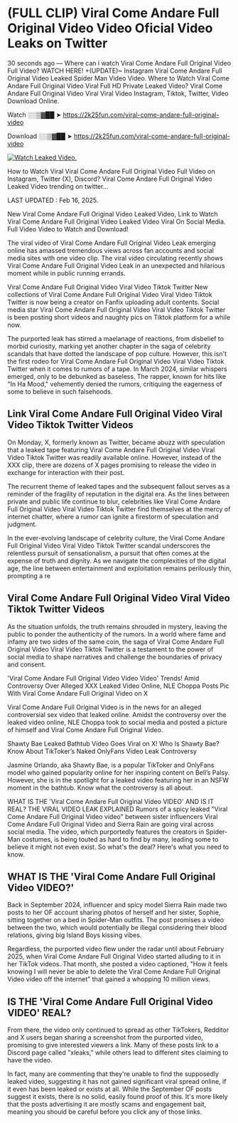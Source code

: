 # (FULL CLIP) Viral Come Andare Full Original Video Video Oficial Video Leaks on Twitter

30 seconds ago — Where can i watch Viral Come Andare Full Original Video Full Video? WATCH HERE! +(UPDATE)~ Instagram Viral Come Andare Full Original Video Leaked Spider Man Video Video. Where to Watch Viral Come Andare Full Original Video Viral Full HD Private Leaked Video? Viral Come Andare Full Original Video Viral Viral Video Instagram, Tiktok, Twitter, Video Download Online.

Watch ░░▒▓██ ➤ https://2k25fun.com/viral-come-andare-full-original-video

Download ░░▒▓██ ➤ https://2k25fun.com/viral-come-andare-full-original-video

[![Watch Leaked Video.](https://miro.medium.com/v2/resize:fit:828/format:webp/1*cilzJN44JGOrTw9NJCrNHA.gif "Watch Leaked Video")](https://2k25fun.com/viral-come-andare-full-original-video)

How to Watch Viral Viral Come Andare Full Original Video Full Video on Instagram, Twitter (X), Discord? Viral Come Andare Full Original Video Leaked Video trending on twitter...

LAST UPDATED : Feb 16, 2025.

New Viral Come Andare Full Original Video Leaked Video, Link to Watch Viral Come Andare Full Original Video Leaked Video Viral On Social Media. Full Video Video to Watch and Download!

The viral video of Viral Come Andare Full Original Video Leak emerging online has amassed tremendous views across fan accounts and social media sites with one video clip. The viral video circulating recently shows Viral Come Andare Full Original Video Leak in an unexpected and hilarious moment while in public running errands.

Viral Come Andare Full Original Video Viral Video Tiktok Twitter New collections of Viral Come Andare Full Original Video Viral Video Tiktok Twitter is now being a creator on Fanfix uploading adult contents. Social media star Viral Come Andare Full Original Video Viral Video Tiktok Twitter is been posting short videos and naughty pics on Tiktok platform for a while now.

The purported leak has stirred a maelanage of reactions, from disbelief to morbid curiosity, marking yet another chapter in the saga of celebrity scandals that have dotted the landscape of pop culture. However, this isn't the first rodeo for Viral Come Andare Full Original Video Viral Video Tiktok Twitter when it comes to rumors of a tape. In March 2024, similar whispers emerged, only to be debunked as baseless. The rapper, known for hits like "In Ha Mood," vehemently denied the rumors, critiquing the eagerness of some to believe in such falsehoods.

## Link Viral Come Andare Full Original Video Viral Video Tiktok Twitter Videos

On Monday, X, formerly known as Twitter, became abuzz with speculation that a leaked tape featuring Viral Come Andare Full Original Video Viral Video Tiktok Twitter was readily available online. However, instead of the XXX clip, there are dozens of X pages promising to release the video in exchange for interaction with their post.

The recurrent theme of leaked tapes and the subsequent fallout serves as a reminder of the fragility of reputation in the digital era. As the lines between private and public life continue to blur, celebrities like Viral Come Andare Full Original Video Viral Video Tiktok Twitter find themselves at the mercy of internet chatter, where a rumor can ignite a firestorm of speculation and judgment.

In the ever-evolving landscape of celebrity culture, the Viral Come Andare Full Original Video Viral Video Tiktok Twitter scandal underscores the relentless pursuit of sensationalism, a pursuit that often comes at the expense of truth and dignity. As we navigate the complexities of the digital age, the line between entertainment and exploitation remains perilously thin, prompting a re

##  Viral Come Andare Full Original Video Viral Video Tiktok Twitter Videos

As the situation unfolds, the truth remains shrouded in mystery, leaving the public to ponder the authenticity of the rumors. In a world where fame and infamy are two sides of the same coin, the saga of Viral Come Andare Full Original Video Viral Video Tiktok Twitter is a testament to the power of social media to shape narratives and challenge the boundaries of privacy and consent.

'Viral Come Andare Full Original Video Video Video' Trends! Amid Controversy Over Alleged XXX Leaked Video Online, NLE Choppa Posts Pic With Viral Come Andare Full Original Video on X

Viral Come Andare Full Original Video is in the news for an alleged controversial sex video that leaked online. Amidst the controversy over the leaked video online, NLE Choppa took to social media and posted a picture of himself and Viral Come Andare Full Original Video.

Shawty Bae Leaked Bathtub Video Goes Viral on X! Who Is Shawty Bae? Know About TikToker’s Naked OnlyFans Video Leak Controversy

Jasmine Orlando, aka Shawty Bae, is a popular TikToker and OnlyFans model who gained popularity online for her inspiring content on Bell’s Palsy. However, she is in the spotlight for a leaked video featuring her in an NSFW moment in the bathtub. Know what the controversy is all about.

WHAT IS THE 'Viral Come Andare Full Original Video VIDEO' AND IS IT REAL? THE VIRAL VIDEO LEAK EXPLAINED Rumors of a spicy leaked "Viral Come Andare Full Original Video video" between sister influencers Viral Come Andare Full Original Video and Sierra Rain are going viral across social media. The video, which purportedly features the creators in Spider-Man costumes, is being touted as hard to find by many, leading some to believe it might not even exist. So what's the deal? Here's what you need to know.

## WHAT IS THE 'Viral Come Andare Full Original Video VIDEO?'

Back in September 2024, influencer and spicy model Sierra Rain made two posts to her OF account sharing photos of herself and her sister, Sophie, sitting together on a bed in Spider-Man outfits. The post promises a video between the two, which would potentially be illegal considering their blood relations, giving big Island Boys kissing vibes.

Regardless, the purported video flew under the radar until about February 2025, when Viral Come Andare Full Original Video started alluding to it in her TikTok videos. That month, she posted a video captioned, "How it feels knowing I will never be able to delete the Viral Come Andare Full Original Video video off the internet" that gained a whopping 10 million views.

## IS THE 'Viral Come Andare Full Original Video VIDEO' REAL?

From there, the video only continued to spread as other TikTokers, Redditor and X users began sharing a screenshot from the purported video, promising to give interested viewers a link. Many of these posts link to a Discord page called "xleaks," while others lead to different sites claiming to have the video.

In fact, many are commenting that they're unable to find the supposedly leaked video, suggesting it has not gained significant viral spread online, if it even has been leaked or exists at all. While the September OF posts suggest it exists, there is no solid, easily found proof of this. It's more likely that the posts advertising it are mostly scams and engagement bait, meaning you should be careful before you click any of those links.